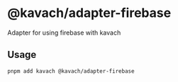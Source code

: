 # @kavach/adapter-firebase

Adapter for using firebase with kavach

## Usage

```bash
pnpm add kavach @kavach/adapter-firebase
```
